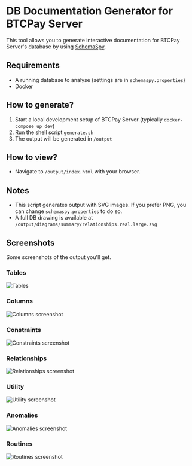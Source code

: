 # DB Documentation Generator for BTCPay Server
This tool allows you to generate interactive documentation for BTCPay Server's database by using [SchemaSpy](https://github.com/schemaspy/schemaspy).

## Requirements
- A running database to analyse (settings are in `schemaspy.properties`)
- Docker

## How to generate?
1. Start a local development setup of BTCPay Server (typically `docker-compose up dev`)
2. Run the shell script `generate.sh`
3. The output will be generated in `/output`

## How to view?
- Navigate to `/output/index.html` with your browser.

## Notes
- This script generates output with SVG images. If you prefer PNG, you can change `schemaspy.properties` to do so.
- A full DB drawing is available at `/output/diagrams/summary/relationships.real.large.svg`

## Screenshots
Some screenshots of the output you'll get.
### Tables
![Tables](images/screenshot1.png)

### Columns
![Columns screenshot](images/screenshot2.png)

### Constraints
![Constraints screenshot](images/screenshot3.png)

### Relationships
![Relationships screenshot](images/screenshot4.png)

### Utility
![Utility screenshot](images/screenshot5.png)

### Anomalies
![Anomalies screenshot](images/screenshot6.png)

### Routines
![Routines screenshot](images/screenshot7.png)